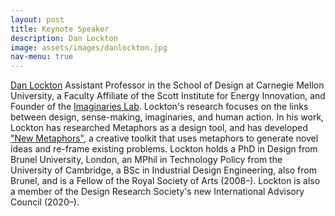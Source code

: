 ```yaml
---
layout: post
title: Keynote Speaker
description: Dan Lockton
image: assets/images/danlockton.jpg
nav-menu: true
---
```


[Dan Lockton](https://danlockton.com/about/) Assistant Professor in the School of Design at Carnegie Mellon University, a Faculty Affiliate of the Scott Institute for Energy Innovation, and Founder of the [Imaginaries Lab](http://imaginari.es). Lockton's research focuses on the links between design, sense-making, imaginaries, and human action. In his work, Lockton has researched Metaphors as a design tool, and has developed ["New Metaphors"](http://imaginari.es/new-metaphors/), a creative toolkit that uses metaphors to generate novel ideas and re-frame existing problems. Lockton holds a PhD in Design from Brunel University, London, an MPhil in Technology Policy from the University of Cambridge, a BSc in Industrial Design Engineering, also from Brunel, and is a Fellow of the Royal Society of Arts (2008–). Lockton is also a member of the Design Research Society's new International Advisory Council (2020–).
